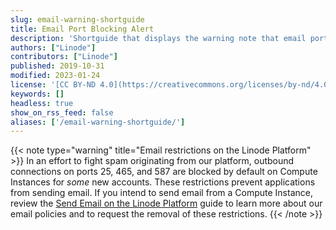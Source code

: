 ```yaml
---
slug: email-warning-shortguide
title: Email Port Blocking Alert
description: 'Shortguide that displays the warning note that email ports are blocked on all new Compute Instances by default.'
authors: ["Linode"]
contributors: ["Linode"]
published: 2019-10-31
modified: 2023-01-24
license: '[CC BY-ND 4.0](https://creativecommons.org/licenses/by-nd/4.0)'
keywords: []
headless: true
show_on_rss_feed: false
aliases: ['/email-warning-shortguide/']
---
```


{{< note type="warning" title="Email restrictions on the Linode Platform" >}}
In an effort to fight spam originating from our platform, outbound connections on ports 25, 465, and 587 are blocked by default on Compute Instances for *some* new accounts. These restrictions prevent applications from sending email. If you intend to send email from a Compute Instance, review the [Send Email on the Linode Platform](/docs/products/platform/get-started/guides/send-email/) guide to learn more about our email policies and to request the removal of these restrictions.
{{< /note >}}